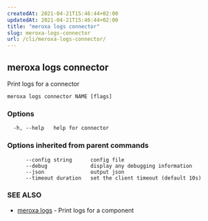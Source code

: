 ```yaml
---
createdAt: 2021-04-21T15:46:44+02:00
updatedAt: 2021-04-21T15:46:44+02:00
title: "meroxa logs connector"
slug: meroxa-logs-connector
url: /cli/meroxa-logs-connector/
---
```

## meroxa logs connector

Print logs for a connector

```
meroxa logs connector NAME [flags]
```

### Options

```
  -h, --help   help for connector
```

### Options inherited from parent commands

```
      --config string      config file
      --debug              display any debugging information
      --json               output json
      --timeout duration   set the client timeout (default 10s)
```

### SEE ALSO

* [meroxa logs](/cli/meroxa-logs/)	 - Print logs for a component


